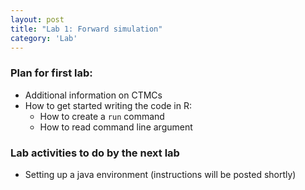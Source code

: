 ```yaml
---
layout: post
title: "Lab 1: Forward simulation"
category: 'Lab'
---
```


### Plan for first lab:

- Additional information on CTMCs
- How to get started writing the code in R:
  - How to create a ``run`` command
  - How to read command line argument


### Lab activities to do by the next lab

- Setting up a java environment (instructions will be posted shortly)